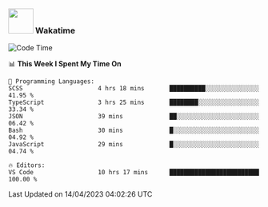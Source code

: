 ### <img src="https://media.giphy.com/media/VgCDAzcKvsR6OM0uWg/giphy.gif" width="50"> Wakatime

  <!--START_SECTION:waka-->
![Code Time](http://img.shields.io/badge/Code%20Time-1%2C365%20hrs%2021%20mins-blue)

📊 **This Week I Spent My Time On** 

```text
💬 Programming Languages: 
SCSS                     4 hrs 18 mins       ██████████░░░░░░░░░░░░░░░   41.95 % 
TypeScript               3 hrs 25 mins       ████████░░░░░░░░░░░░░░░░░   33.34 % 
JSON                     39 mins             ██░░░░░░░░░░░░░░░░░░░░░░░   06.42 % 
Bash                     30 mins             █░░░░░░░░░░░░░░░░░░░░░░░░   04.92 % 
JavaScript               29 mins             █░░░░░░░░░░░░░░░░░░░░░░░░   04.74 % 

🔥 Editors: 
VS Code                  10 hrs 17 mins      █████████████████████████   100.00 % 
```


 Last Updated on 14/04/2023 04:02:26 UTC
<!--END_SECTION:waka-->

